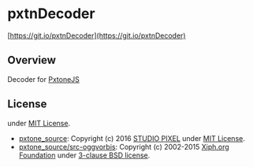 # pxtnDecoder

[https://git.io/pxtnDecoder](https://git.io/pxtnDecoder)

## Overview

Decoder for [PxtoneJS](https://git.io/PxtoneJS)

## License

under [MIT License](LICENSE).

* [pxtone_source](pxtone_source): Copyright (c) 2016 <a href="http://studiopixel.sakura.ne.jp/" target="_blank">STUDIO PIXEL</a> under [MIT License](pxtone_source/LICENSE.txt).  
* [pxtone_source/src-oggvorbis](pxtone_source/src-oggvorbis): Copyright (c) 2002-2015 <a href="http://xiph.org/" target="_blank">Xiph.org Foundation</a> under [3-clause BSD license](pxtone_source/src-oggvorbis/COPYING).